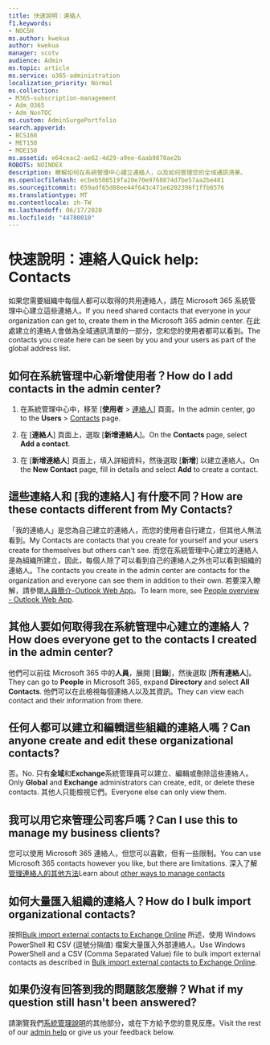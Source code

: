 ```yaml
---
title: 快速說明：連絡人
f1.keywords:
- NOCSH
ms.author: kwekua
author: kwekua
manager: scotv
audience: Admin
ms.topic: article
ms.service: o365-administration
localization_priority: Normal
ms.collection:
- M365-subscription-management
- Adm_O365
- Adm_NonTOC
ms.custom: AdminSurgePortfolio
search.appverid:
- BCS160
- MET150
- MOE150
ms.assetid: e64ceac2-ae62-4d29-a9ee-6aab9870ae2b
ROBOTS: NOINDEX
description: 瞭解如何在系統管理中心建立連絡人，以及如何管理您的全域通訊清單。
ms.openlocfilehash: ecbeb508519fa20e70e9768874d7be57aa2be481
ms.sourcegitcommit: 659adf65d88ee44f643c471e6202396f1ffb6576
ms.translationtype: MT
ms.contentlocale: zh-TW
ms.lasthandoff: 06/17/2020
ms.locfileid: "44780010"
---
```

# <a name="quick-help-contacts"></a><span data-ttu-id="ee790-103">快速說明：連絡人</span><span class="sxs-lookup"><span data-stu-id="ee790-103">Quick help: Contacts</span></span>

<span data-ttu-id="ee790-104">如果您需要組織中每個人都可以取得的共用連絡人，請在 Microsoft 365 系統管理中心建立這些連絡人。</span><span class="sxs-lookup"><span data-stu-id="ee790-104">If you need shared contacts that everyone in your organization can get to, create them in the Microsoft 365 admin center.</span></span> <span data-ttu-id="ee790-105">在此處建立的連絡人會做為全域通訊清單的一部分，您和您的使用者都可以看到。</span><span class="sxs-lookup"><span data-stu-id="ee790-105">The contacts you create here can be seen by you and your users as part of the global address list.</span></span>
  
## <a name="how-do-i-add-contacts-in-the-admin-center"></a><span data-ttu-id="ee790-106">如何在系統管理中心新增使用者？</span><span class="sxs-lookup"><span data-stu-id="ee790-106">How do I add contacts in the admin center?</span></span>

1. <span data-ttu-id="ee790-107">在系統管理中心中，移至 [**使用者** \> <a href="https://go.microsoft.com/fwlink/p/?linkid=2053302" target="_blank">連絡人</a>] 頁面。</span><span class="sxs-lookup"><span data-stu-id="ee790-107">In the admin center, go to the **Users** \> <a href="https://go.microsoft.com/fwlink/p/?linkid=2053302" target="_blank">Contacts</a> page.</span></span>

2. <span data-ttu-id="ee790-108">在 [**連絡人**] 頁面上，選取 [**新增連絡人**]。</span><span class="sxs-lookup"><span data-stu-id="ee790-108">On the **Contacts** page, select **Add a contact**.</span></span>
  
3. <span data-ttu-id="ee790-109">在 [**新增連絡人**] 頁面上，填入詳細資料，然後選取 [**新增**] 以建立連絡人。</span><span class="sxs-lookup"><span data-stu-id="ee790-109">On the **New Contact** page, fill in details and select **Add** to create a contact.</span></span>
  
## <a name="how-are-these-contacts-different-from-my-contacts"></a><span data-ttu-id="ee790-110">這些連絡人和 [我的連絡人] 有什麼不同？</span><span class="sxs-lookup"><span data-stu-id="ee790-110">How are these contacts different from My Contacts?</span></span>

<span data-ttu-id="ee790-111">「我的連絡人」是您為自己建立的連絡人，而您的使用者自行建立，但其他人無法看到。</span><span class="sxs-lookup"><span data-stu-id="ee790-111">My Contacts are contacts that you create for yourself and your users create for themselves but others can't see.</span></span> <span data-ttu-id="ee790-112">而您在系統管理中心建立的連絡人是為組織所建立，因此，每個人除了可以看到自己的連絡人之外也可以看到組織的連絡人。</span><span class="sxs-lookup"><span data-stu-id="ee790-112">The contacts you create in the admin center are contacts for the organization and everyone can see them in addition to their own.</span></span> <span data-ttu-id="ee790-113">若要深入瞭解，請參閱[人員簡介-Outlook Web App](https://support.microsoft.com/office/5fe173cf-e620-4f62-9bf6-da5041f651bf)。</span><span class="sxs-lookup"><span data-stu-id="ee790-113">To learn more, see [People overview - Outlook Web App](https://support.microsoft.com/office/5fe173cf-e620-4f62-9bf6-da5041f651bf).</span></span>
  
## <a name="how-does-everyone-get-to-the-contacts-i-created-in-the-admin-center"></a><span data-ttu-id="ee790-114">其他人要如何取得我在系統管理中心建立的連絡人？</span><span class="sxs-lookup"><span data-stu-id="ee790-114">How does everyone get to the contacts I created in the admin center?</span></span>

 <span data-ttu-id="ee790-115">他們可以前往 Microsoft 365 中的**人員**，展開 [**目錄**]，然後選取 [**所有連絡人**]。</span><span class="sxs-lookup"><span data-stu-id="ee790-115">They can go to **People** in Microsoft 365, expand **Directory** and select **All Contacts**.</span></span> <span data-ttu-id="ee790-116">他們可以在此檢視每個連絡人以及其資訊。</span><span class="sxs-lookup"><span data-stu-id="ee790-116">They can view each contact and their information from there.</span></span>
  
## <a name="can-anyone-create-and-edit-these-organizational-contacts"></a><span data-ttu-id="ee790-117">任何人都可以建立和編輯這些組織的連絡人嗎？</span><span class="sxs-lookup"><span data-stu-id="ee790-117">Can anyone create and edit these organizational contacts?</span></span>

<span data-ttu-id="ee790-118">否。</span><span class="sxs-lookup"><span data-stu-id="ee790-118">No.</span></span> <span data-ttu-id="ee790-119">只有**全域**和**Exchange**系統管理員可以建立、編輯或刪除這些連絡人。</span><span class="sxs-lookup"><span data-stu-id="ee790-119">Only **Global** and **Exchange** administrators can create, edit, or delete these contacts.</span></span> <span data-ttu-id="ee790-120">其他人只能檢視它們。</span><span class="sxs-lookup"><span data-stu-id="ee790-120">Everyone else can only view them.</span></span>
  
## <a name="can-i-use-this-to-manage-my-business-clients"></a><span data-ttu-id="ee790-121">我可以用它來管理公司客戶嗎？</span><span class="sxs-lookup"><span data-stu-id="ee790-121">Can I use this to manage my business clients?</span></span>

<span data-ttu-id="ee790-122">您可以使用 Microsoft 365 連絡人，但您可以喜歡，但有一些限制。</span><span class="sxs-lookup"><span data-stu-id="ee790-122">You can use Microsoft 365 contacts however you like, but there are limitations.</span></span> <span data-ttu-id="ee790-123">深入了解[管理連絡人的其他方法](ways-to-manage-contacts.md)</span><span class="sxs-lookup"><span data-stu-id="ee790-123">Learn about [other ways to manage contacts](ways-to-manage-contacts.md)</span></span>
  
## <a name="how-do-i-bulk-import-organizational-contacts"></a><span data-ttu-id="ee790-124">如何大量匯入組織的連絡人？</span><span class="sxs-lookup"><span data-stu-id="ee790-124">How do I bulk import organizational contacts?</span></span>

<span data-ttu-id="ee790-125">按照[Bulk import external contacts to Exchange Online](../../compliance/bulk-import-external-contacts.md) 所述，使用 Windows PowerShell 和 CSV (逗號分隔值) 檔案大量匯入外部連絡人。</span><span class="sxs-lookup"><span data-stu-id="ee790-125">Use Windows PowerShell and a CSV (Comma Separated Value) file to bulk import external contacts as described in [Bulk import external contacts to Exchange Online](../../compliance/bulk-import-external-contacts.md).</span></span>
  
## <a name="what-if-my-question-still-hasnt-been-answered"></a><span data-ttu-id="ee790-126">如果仍沒有回答到我的問題該怎麼辦？</span><span class="sxs-lookup"><span data-stu-id="ee790-126">What if my question still hasn't been answered?</span></span>

<span data-ttu-id="ee790-127">請瀏覽我們[系統管理說明](../admin-home.md)的其他部分，或在下方給予您的意見反應。</span><span class="sxs-lookup"><span data-stu-id="ee790-127">Visit the rest of our [admin help](../admin-home.md) or give us your feedback below.</span></span>
